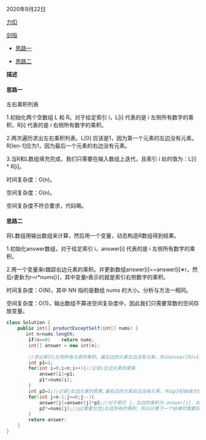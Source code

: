 2020年9月22日

[力扣](https://leetcode-cn.com/problems/product-of-array-except-self/)

[剑指](https://leetcode-cn.com/problems/gou-jian-cheng-ji-shu-zu-lcof/)

- [思路一](#思路一)

- [思路二](#思路二)

**描述**

#### 思路一

左右乘积列表

1.初始化两个空数组 L 和 R。对于给定索引 i，L[i] 代表的是 i 左侧所有数字的乘积，R[i] 代表的是 i 右侧所有数字的乘积。

2.两次遍历求出左右乘积列表。L[0] 应该是1，因为第一个元素的左边没有元素。R[len-1]应为1，因为最后一个元素的右边没有元素。

3.当R和L数组填充完成，我们只需要在输入数组上迭代，且索引 i 处的值为：L[i] * R[i]。

时间复杂度：O(n)。

空间复杂度：O(n)。

空间复杂度不符合要求，代码略。

#### 思路二

将L数组用输出数组来计算，然后用一个变量，动态构造R数组得到结果。

1.初始化answer数组，对于给定索引 i，answer[i] 代表的是 i 左侧所有数字的乘积。

2.用一个变量来r跟踪右边元素的乘积。并更新数组answer[i]==answer[i]∗r。然后r更新为r=r*nums[i]，其中变量r表示的就是索引右侧数字的乘积。

时间复杂度：O(N)，其中 NN 指的是数组 nums 的大小。分析与方法一相同。

空间复杂度：O(1)，输出数组不算进空间复杂度中，因此我们只需要常数的空间存放变量。

```java
class Solution {
    public int[] productExceptSelf(int[] nums) {
       int n=nums.length;
        if(n==0)    return nums;
        int[] answer = new int[n];
        
        //求出索引i左侧所有元素的乘积。最左边的元素左边没有元素，所以answer[0]=1
        int p1=1;
        for(int i=0;i<n;i++){//记录i左边元素的累乘
            answer[i]=p1;
            p1*=nums[i];
        }
        int p2=1;//记录j右边元素的累乘,最右边的元素右边没有元素，所以p2初始值为1。
        for(int j=n-1;j>=0;j--){
            answer[j]=answer[j]*p2;//对于索引 j，左边的乘积为 answer[j]，右边的乘积为p2,相乘就得到了结果。
            p2*=nums[j];//p2需要包含j右边所有的乘积，所以计算下一个结果时需要将当前值a[j]乘到r上。
        }
        return answer;
    }
}
```
